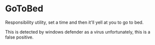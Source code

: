 # GoToBed

Responsibility utility, set a time and then it'll yell at you to go to bed.

This is detected by windows defender as a virus unfortunately, this is a false positive.
